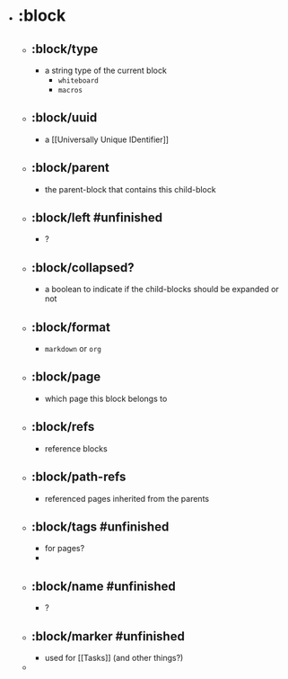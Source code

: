 - # :block
	- ## :block/type
		- a string type of the current block
			- `whiteboard`
			- `macros`
	- ## :block/uuid
		- a [[Universally Unique IDentifier]]
	- ## :block/parent
		- the parent-block that contains this child-block
	- ## :block/left #unfinished
		- ?
	- ## :block/collapsed?
		- a boolean to indicate if the child-blocks should be expanded or not
	- ## :block/format
		- `markdown` or `org`
	- ## :block/page
		- which page this block belongs to
	- ## :block/refs
		- reference blocks
	- ## :block/path-refs
		- referenced pages inherited from the parents
	- ## :block/tags #unfinished
		- for pages?
		-
	- ## :block/name #unfinished
		- ?
	- ## :block/marker #unfinished
		- used for [[Tasks]] (and other things?)
	-